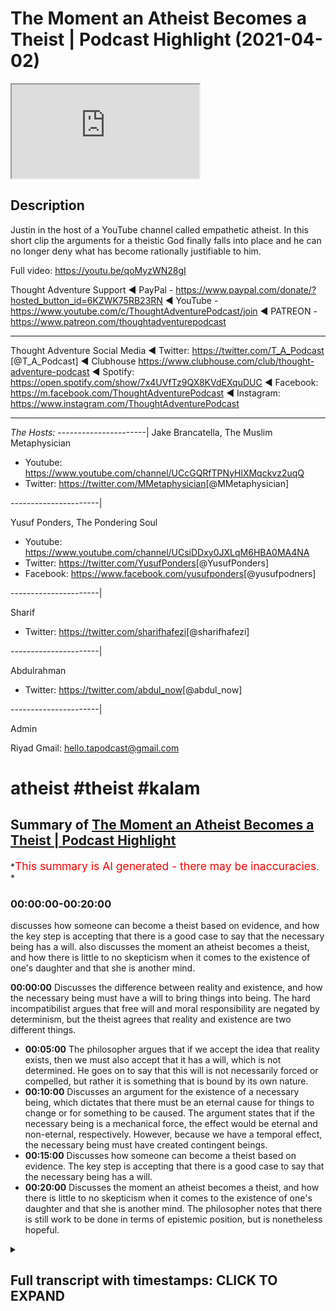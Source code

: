 # The Moment an Atheist Becomes a Theist | Podcast Highlight (2021-04-02)

<iframe loading='lazy' allow='autoplay' src='https://www.youtube.com/embed/_VjXoEPU5z0'></iframe>

## Description

Justin in the host of a YouTube channel called empathetic atheist. In this short clip the arguments for a theistic God finally falls into place and he can no longer deny what has become rationally justifiable to him.

Full video: <https://youtu.be/qoMyzWN28gI>

Thought Adventure Support
◄ PayPal - <https://www.paypal.com/donate/?hosted_button_id=6KZWK75RB23RN>
◄ YouTube - <https://www.youtube.com/c/ThoughtAdventurePodcast/join>
◄ PATREON - <https://www.patreon.com/thoughtadventurepodcast>
____________________________________________________________________

Thought Adventure Social Media
◄ Twitter: <https://twitter.com/T_A_Podcast​​> [@T_A_Podcast]
◄ Clubhouse <https://www.clubhouse.com/club/thought-adventure-podcast>
◄ Spotify: <https://open.spotify.com/show/7x4UVfTz9QX8KVdEXquDUC>
◄ Facebook: <https://m.facebook.com/ThoughtAdventurePodcast>
◄ Instagram: <https://www.instagram.com/ThoughtAdventurePodcast​>

----------------------------------------------------------------

*The Hosts:*
----------------------|
Jake Brancatella, The Muslim Metaphysician

- Youtube: <https://www.youtube.com/channel/UCcGQRfTPNyHlXMqckvz2uqQ>
- Twitter:  <https://twitter.com/MMetaphysician​​> [@MMetaphysician]

----------------------|

Yusuf Ponders, The Pondering Soul

- Youtube: <https://www.youtube.com/channel/UCsiDDxy0JXLqM6HBA0MA4NA>
- Twitter: <https://twitter.com/YusufPonders​​> [@YusufPonders]
- Facebook: <https://www.facebook.com/yusufponders​> [@yusufpodners]

----------------------|

Sharif

- Twitter: <https://twitter.com/sharifhafezi​​> [@sharifhafezi]

----------------------|

Abdulrahman

- Twitter: <https://twitter.com/abdul_now​> [@abdul_now]

----------------------|

Admin

Riyad
Gmail: hello.tapodcast@gmail.com

# atheist #theist #kalam

## Summary of [The Moment an Atheist Becomes a Theist | Podcast Highlight](https://www.youtube.com/watch?v=_VjXoEPU5z0)

*<span style="color:red; font-size:125%">This summary is AI generated - there may be inaccuracies</span>. *

### <a onclick="modifyYTiframeseektime('0')">00:00:00-00:20:00</a>

 discusses how someone can become a theist based on evidence, and how the key step is accepting that there is a good case to say that the necessary being has a will.  also discusses the moment an atheist becomes a theist, and how there is little to no skepticism when it comes to the existence of one's daughter and that she is another mind.

**<a onclick="modifyYTiframeseektime('0')">00:00:00</a>** Discusses the difference between reality and existence, and how the necessary being must have a will to bring things into being. The hard incompatibilist argues that free will and moral responsibility are negated by determinism, but the theist agrees that reality and existence are two different things.

- **<a onclick="modifyYTiframeseektime('300')">00:05:00</a>** The philosopher argues that if we accept the idea that reality exists, then we must also accept that it has a will, which is not determined. He goes on to say that this will is not necessarily forced or compelled, but rather it is something that is bound by its own nature.
- **<a onclick="modifyYTiframeseektime('600')">00:10:00</a>** Discusses an argument for the existence of a necessary being, which dictates that there must be an eternal cause for things to change or for something to be caused. The argument states that if the necessary being is a mechanical force, the effect would be eternal and non-eternal, respectively. However, because we have a temporal effect, the necessary being must have created contingent beings.
- **<a onclick="modifyYTiframeseektime('900')">00:15:00</a>** Discusses how someone can become a theist based on evidence. The key step is accepting that there is a good case to say that the necessary being has a will.
- **<a onclick="modifyYTiframeseektime('1200')">00:20:00</a>** Discusses the moment an atheist becomes a theist, and how there is little to no skepticism when it comes to the existence of one's daughter and that she is another mind. The philosopher notes that there is still work to be done in terms of epistemic position, but is nonetheless hopeful.

<details><summary><h2>Full transcript with timestamps: CLICK TO EXPAND</h2></summary>

<a onclick="modifyYTiframeseektime('14')">0:00:14</a> yeah good man i was just  
<a onclick="modifyYTiframeseektime('15')">0:00:15</a> obviously i had to go and pray so i  
<a onclick="modifyYTiframeseektime('17')">0:00:17</a> couldn't hear the discussion so  
<a onclick="modifyYTiframeseektime('19')">0:00:19</a> have you convinced him yet about belief  
<a onclick="modifyYTiframeseektime('21')">0:00:21</a> in a god yet  
<a onclick="modifyYTiframeseektime('24')">0:00:24</a> oh i'm there i'm there with a with a  
<a onclick="modifyYTiframeseektime('25')">0:00:25</a> necessary being  
<a onclick="modifyYTiframeseektime('28')">0:00:28</a> is this a necessary being do you believe  
<a onclick="modifyYTiframeseektime('29')">0:00:29</a> in necessary stage two brother  
<a onclick="modifyYTiframeseektime('32')">0:00:32</a> do you believe that a necessary being  
<a onclick="modifyYTiframeseektime('33')">0:00:33</a> needs to have a will no  
<a onclick="modifyYTiframeseektime('37')">0:00:37</a> yeah explain why not  
<a onclick="modifyYTiframeseektime('40')">0:00:40</a> i don't think reality has a will reality  
<a onclick="modifyYTiframeseektime('44')">0:00:44</a> to me is the causal necessary principle  
<a onclick="modifyYTiframeseektime('46')">0:00:46</a> for the  
<a onclick="modifyYTiframeseektime('46')">0:00:46</a> for the existence of the universe so  
<a onclick="modifyYTiframeseektime('49')">0:00:49</a> with reality reality is the equivalent  
<a onclick="modifyYTiframeseektime('51')">0:00:51</a> to god  
<a onclick="modifyYTiframeseektime('51')">0:00:51</a> uh reality causes i wouldn't use the  
<a onclick="modifyYTiframeseektime('54')">0:00:54</a> word created but i  
<a onclick="modifyYTiframeseektime('55')">0:00:55</a> would use the word causes uh matter  
<a onclick="modifyYTiframeseektime('58')">0:00:58</a> space time consciousness all those  
<a onclick="modifyYTiframeseektime('61')">0:01:01</a> things i've  
<a onclick="modifyYTiframeseektime('62')">0:01:02</a> been looking into something called  
<a onclick="modifyYTiframeseektime('63')">0:01:03</a> neutral monism are you guys familiar  
<a onclick="modifyYTiframeseektime('65')">0:01:05</a> with that  
<a onclick="modifyYTiframeseektime('67')">0:01:07</a> yes but what do you mean by reality  
<a onclick="modifyYTiframeseektime('69')">0:01:09</a> causes  
<a onclick="modifyYTiframeseektime('71')">0:01:11</a> reality what is reality in that is it  
<a onclick="modifyYTiframeseektime('74')">0:01:14</a> just  
<a onclick="modifyYTiframeseektime('75')">0:01:15</a> like a um i mean what is reality in that  
<a onclick="modifyYTiframeseektime('79')">0:01:19</a> equation a plane of existence where  
<a onclick="modifyYTiframeseektime('82')">0:01:22</a> every contingent  
<a onclick="modifyYTiframeseektime('83')">0:01:23</a> thing is derived from  
<a onclick="modifyYTiframeseektime('86')">0:01:26</a> but you understand that the term con  
<a onclick="modifyYTiframeseektime('88')">0:01:28</a> existence is a predicate  
<a onclick="modifyYTiframeseektime('90')">0:01:30</a> it's something that you give uh as a  
<a onclick="modifyYTiframeseektime('94')">0:01:34</a> property of a being  
<a onclick="modifyYTiframeseektime('95')">0:01:35</a> it's not something that exists so i  
<a onclick="modifyYTiframeseektime('97')">0:01:37</a> can't use existence as a noun  
<a onclick="modifyYTiframeseektime('99')">0:01:39</a> well and the way you're using it as well  
<a onclick="modifyYTiframeseektime('101')">0:01:41</a> as you will use it as an adjective isn't  
<a onclick="modifyYTiframeseektime('104')">0:01:44</a> it  
<a onclick="modifyYTiframeseektime('106')">0:01:46</a> well yeah yeah okay and i guess you  
<a onclick="modifyYTiframeseektime('108')">0:01:48</a> could also this is still  
<a onclick="modifyYTiframeseektime('110')">0:01:50</a> just referring to the fact that anything  
<a onclick="modifyYTiframeseektime('112')">0:01:52</a> that has existence you're sort of  
<a onclick="modifyYTiframeseektime('114')">0:01:54</a> putting it into that  
<a onclick="modifyYTiframeseektime('115')">0:01:55</a> but we've already spent a bit of time  
<a onclick="modifyYTiframeseektime('117')">0:01:57</a> discussing why there's a distinction and  
<a onclick="modifyYTiframeseektime('118')">0:01:58</a> you've already  
<a onclick="modifyYTiframeseektime('119')">0:01:59</a> um conceded to this there's a  
<a onclick="modifyYTiframeseektime('121')">0:02:01</a> distinction between two different kinds  
<a onclick="modifyYTiframeseektime('123')">0:02:03</a> of existence  
<a onclick="modifyYTiframeseektime('124')">0:02:04</a> that being possible existence or  
<a onclick="modifyYTiframeseektime('125')">0:02:05</a> contingent beings and the necessary  
<a onclick="modifyYTiframeseektime('127')">0:02:07</a> being  
<a onclick="modifyYTiframeseektime('128')">0:02:08</a> so when you're describing existence in  
<a onclick="modifyYTiframeseektime('130')">0:02:10</a> the way you are  
<a onclick="modifyYTiframeseektime('131')">0:02:11</a> you're just putting these all of these  
<a onclick="modifyYTiframeseektime('133')">0:02:13</a> things into one category despite there  
<a onclick="modifyYTiframeseektime('135')">0:02:15</a> being a huge distinction between  
<a onclick="modifyYTiframeseektime('137')">0:02:17</a> that which gives rise to possible  
<a onclick="modifyYTiframeseektime('139')">0:02:19</a> existence  
<a onclick="modifyYTiframeseektime('140')">0:02:20</a> and the thing that's making them come  
<a onclick="modifyYTiframeseektime('143')">0:02:23</a> into being itself  
<a onclick="modifyYTiframeseektime('145')">0:02:25</a> so you've already said that there is a  
<a onclick="modifyYTiframeseektime('147')">0:02:27</a> necessary being  
<a onclick="modifyYTiframeseektime('150')">0:02:30</a> and to say well existence doesn't have a  
<a onclick="modifyYTiframeseektime('153')">0:02:33</a> will  
<a onclick="modifyYTiframeseektime('154')">0:02:34</a> that's to completely forget all the  
<a onclick="modifyYTiframeseektime('156')">0:02:36</a> argumentation that's been leading up to  
<a onclick="modifyYTiframeseektime('158')">0:02:38</a> this distinction between different kinds  
<a onclick="modifyYTiframeseektime('159')">0:02:39</a> of  
<a onclick="modifyYTiframeseektime('160')">0:02:40</a> existent beings that is necessary and  
<a onclick="modifyYTiframeseektime('163')">0:02:43</a> possible and to say well this as a whole  
<a onclick="modifyYTiframeseektime('167')">0:02:47</a> can't have a will we've not been arguing  
<a onclick="modifyYTiframeseektime('169')">0:02:49</a> for that we've said we've admitted yes  
<a onclick="modifyYTiframeseektime('171')">0:02:51</a> there are  
<a onclick="modifyYTiframeseektime('172')">0:02:52</a> there is this thing called existent  
<a onclick="modifyYTiframeseektime('174')">0:02:54</a> beings  
<a onclick="modifyYTiframeseektime('176')">0:02:56</a> now if you go into that bubble of things  
<a onclick="modifyYTiframeseektime('179')">0:02:59</a> are there different kinds of existent  
<a onclick="modifyYTiframeseektime('180')">0:03:00</a> beings yes there's a necessary being  
<a onclick="modifyYTiframeseektime('182')">0:03:02</a> and there's a possible being or possible  
<a onclick="modifyYTiframeseektime('184')">0:03:04</a> beings plural  
<a onclick="modifyYTiframeseektime('186')">0:03:06</a> and we're saying that the uh the  
<a onclick="modifyYTiframeseektime('190')">0:03:10</a> necessary  
<a onclick="modifyYTiframeseektime('191')">0:03:11</a> has to have a will and we we gave the  
<a onclick="modifyYTiframeseektime('193')">0:03:13</a> reasoning there so if this necessary  
<a onclick="modifyYTiframeseektime('195')">0:03:15</a> being is  
<a onclick="modifyYTiframeseektime('195')">0:03:15</a> independent yeah it is bringing things  
<a onclick="modifyYTiframeseektime('198')">0:03:18</a> into being  
<a onclick="modifyYTiframeseektime('200')">0:03:20</a> there is this strange occurrence here of  
<a onclick="modifyYTiframeseektime('202')">0:03:22</a> the the lack of  
<a onclick="modifyYTiframeseektime('203')">0:03:23</a> causality in the sense that this being  
<a onclick="modifyYTiframeseektime('205')">0:03:25</a> isn't being acted  
<a onclick="modifyYTiframeseektime('206')">0:03:26</a> upon in the same way so i know you're a  
<a onclick="modifyYTiframeseektime('209')">0:03:29</a> determinist yeah  
<a onclick="modifyYTiframeseektime('210')">0:03:30</a> are you still there i mean i've i've  
<a onclick="modifyYTiframeseektime('212')">0:03:32</a> moved on that too  
<a onclick="modifyYTiframeseektime('214')">0:03:34</a> but so but even if you would want to let  
<a onclick="modifyYTiframeseektime('216')">0:03:36</a> me just clarify real quick i  
<a onclick="modifyYTiframeseektime('218')">0:03:38</a> i am a hard incompatibilist uh in the  
<a onclick="modifyYTiframeseektime('220')">0:03:40</a> same sense as jake  
<a onclick="modifyYTiframeseektime('223')">0:03:43</a> we just sit on different ends of the  
<a onclick="modifyYTiframeseektime('225')">0:03:45</a> spectrum i am a hard incompatibilist  
<a onclick="modifyYTiframeseektime('227')">0:03:47</a> that uh negates free will that leans  
<a onclick="modifyYTiframeseektime('230')">0:03:50</a> towards determinism negates free will  
<a onclick="modifyYTiframeseektime('232')">0:03:52</a> and or moral responsibility okay right  
<a onclick="modifyYTiframeseektime('235')">0:03:55</a> but you understand just in that when you  
<a onclick="modifyYTiframeseektime('237')">0:03:57</a> say existence  
<a onclick="modifyYTiframeseektime('238')">0:03:58</a> is the necessary existence you're using  
<a onclick="modifyYTiframeseektime('242')">0:04:02</a> existence that  
<a onclick="modifyYTiframeseektime('243')">0:04:03</a> has an adjective exactly it doesn't make  
<a onclick="modifyYTiframeseektime('246')">0:04:06</a> sense when you say existing no no no  
<a onclick="modifyYTiframeseektime('249')">0:04:09</a> reality is  
<a onclick="modifyYTiframeseektime('252')">0:04:12</a> so what i would need to do is is find a  
<a onclick="modifyYTiframeseektime('254')">0:04:14</a> way to separate  
<a onclick="modifyYTiframeseektime('255')">0:04:15</a> reality from existence find a  
<a onclick="modifyYTiframeseektime('258')">0:04:18</a> distinction between those two things  
<a onclick="modifyYTiframeseektime('259')">0:04:19</a> because i'm not necessarily trying to  
<a onclick="modifyYTiframeseektime('261')">0:04:21</a> say  
<a onclick="modifyYTiframeseektime('262')">0:04:22</a> that existence is existence or reality  
<a onclick="modifyYTiframeseektime('265')">0:04:25</a> is reality  
<a onclick="modifyYTiframeseektime('270')">0:04:30</a> is that which exists as either a  
<a onclick="modifyYTiframeseektime('273')">0:04:33</a> possible existence or a necessary  
<a onclick="modifyYTiframeseektime('275')">0:04:35</a> existence which i think what joseph was  
<a onclick="modifyYTiframeseektime('276')">0:04:36</a> saying before  
<a onclick="modifyYTiframeseektime('278')">0:04:38</a> then yes but that's what we agree that  
<a onclick="modifyYTiframeseektime('280')">0:04:40</a> reality  
<a onclick="modifyYTiframeseektime('282')">0:04:42</a> is that which exists as a possible  
<a onclick="modifyYTiframeseektime('283')">0:04:43</a> existence and or it's a necessary  
<a onclick="modifyYTiframeseektime('285')">0:04:45</a> existence  
<a onclick="modifyYTiframeseektime('286')">0:04:46</a> now all we're saying is okay you've got  
<a onclick="modifyYTiframeseektime('288')">0:04:48</a> possible existence  
<a onclick="modifyYTiframeseektime('289')">0:04:49</a> which are possible and need to be  
<a onclick="modifyYTiframeseektime('291')">0:04:51</a> actualized to have a particular  
<a onclick="modifyYTiframeseektime('293')">0:04:53</a> attribute  
<a onclick="modifyYTiframeseektime('294')">0:04:54</a> or that they began to exist and a  
<a onclick="modifyYTiframeseektime('297')">0:04:57</a> necessary existence which is eternal  
<a onclick="modifyYTiframeseektime('300')">0:05:00</a> uh which had to do the actualizing now  
<a onclick="modifyYTiframeseektime('302')">0:05:02</a> the actualizing or the causing  
<a onclick="modifyYTiframeseektime('305')">0:05:05</a> of these possible things it required a  
<a onclick="modifyYTiframeseektime('308')">0:05:08</a> choice  
<a onclick="modifyYTiframeseektime('309')">0:05:09</a> otherwise these possible things are no  
<a onclick="modifyYTiframeseektime('310')">0:05:10</a> longer possible they're necessary as  
<a onclick="modifyYTiframeseektime('312')">0:05:12</a> well  
<a onclick="modifyYTiframeseektime('313')">0:05:13</a> and no not only that yeah go sorry and  
<a onclick="modifyYTiframeseektime('316')">0:05:16</a> also so  
<a onclick="modifyYTiframeseektime('318')">0:05:18</a> the idea that existence doesn't  
<a onclick="modifyYTiframeseektime('321')">0:05:21</a> necessarily have to have a will  
<a onclick="modifyYTiframeseektime('323')">0:05:23</a> we're conceding that with the idea that  
<a onclick="modifyYTiframeseektime('325')">0:05:25</a> possible existence  
<a onclick="modifyYTiframeseektime('327')">0:05:27</a> can have a will and cannot have a will  
<a onclick="modifyYTiframeseektime('329')">0:05:29</a> that is some  
<a onclick="modifyYTiframeseektime('330')">0:05:30</a> of possible existent beings by possible  
<a onclick="modifyYTiframeseektime('334')">0:05:34</a> existence you mean contingent beings  
<a onclick="modifyYTiframeseektime('336')">0:05:36</a> yeah yeah so they can be their their  
<a onclick="modifyYTiframeseektime('338')">0:05:38</a> non-existence is not inconceivable  
<a onclick="modifyYTiframeseektime('340')">0:05:40</a> so that you know these things can come  
<a onclick="modifyYTiframeseektime('342')">0:05:42</a> into being and they can cease to be  
<a onclick="modifyYTiframeseektime('344')">0:05:44</a> you know they can originate that they  
<a onclick="modifyYTiframeseektime('346')">0:05:46</a> have a will i would just say that their  
<a onclick="modifyYTiframeseektime('347')">0:05:47</a> will  
<a onclick="modifyYTiframeseektime('347')">0:05:47</a> isn't uh isn't derived from free choice  
<a onclick="modifyYTiframeseektime('351')">0:05:51</a> like that their their will right but  
<a onclick="modifyYTiframeseektime('353')">0:05:53</a> then that complicates it even further  
<a onclick="modifyYTiframeseektime('355')">0:05:55</a> because  
<a onclick="modifyYTiframeseektime('355')">0:05:55</a> if you want to say because we're saying  
<a onclick="modifyYTiframeseektime('357')">0:05:57</a> i'm saying that there are i think like a  
<a onclick="modifyYTiframeseektime('358')">0:05:58</a> stone  
<a onclick="modifyYTiframeseektime('359')">0:05:59</a> doesn't necessarily have a will i'm  
<a onclick="modifyYTiframeseektime('361')">0:06:01</a> happy to concede that  
<a onclick="modifyYTiframeseektime('363')">0:06:03</a> you know we can go down this route of  
<a onclick="modifyYTiframeseektime('365')">0:06:05</a> psychism and things like that but  
<a onclick="modifyYTiframeseektime('367')">0:06:07</a> i'm happy to say that there are things  
<a onclick="modifyYTiframeseektime('369')">0:06:09</a> in existence that don't have a will  
<a onclick="modifyYTiframeseektime('372')">0:06:12</a> and you know if you're saying that then  
<a onclick="modifyYTiframeseektime('375')">0:06:15</a> we can say  
<a onclick="modifyYTiframeseektime('376')">0:06:16</a> yeah it's not necessarily the case that  
<a onclick="modifyYTiframeseektime('378')">0:06:18</a> existence  
<a onclick="modifyYTiframeseektime('379')">0:06:19</a> has to have a will well because we can  
<a onclick="modifyYTiframeseektime('381')">0:06:21</a> point at things in reality that don't  
<a onclick="modifyYTiframeseektime('383')">0:06:23</a> have a will so we yeah that's fine  
<a onclick="modifyYTiframeseektime('385')">0:06:25</a> but then again we've already made a  
<a onclick="modifyYTiframeseektime('386')">0:06:26</a> distinction between the possible and the  
<a onclick="modifyYTiframeseektime('387')">0:06:27</a> necessary  
<a onclick="modifyYTiframeseektime('388')">0:06:28</a> and the only reason you can say well  
<a onclick="modifyYTiframeseektime('390')">0:06:30</a> reality doesn't necessarily have to have  
<a onclick="modifyYTiframeseektime('392')">0:06:32</a> a will  
<a onclick="modifyYTiframeseektime('394')">0:06:34</a> that's a consequence of this  
<a onclick="modifyYTiframeseektime('395')">0:06:35</a> understanding that well possible  
<a onclick="modifyYTiframeseektime('397')">0:06:37</a> existence  
<a onclick="modifyYTiframeseektime('398')">0:06:38</a> and may not have a will and so therefore  
<a onclick="modifyYTiframeseektime('400')">0:06:40</a> you can infer from that  
<a onclick="modifyYTiframeseektime('402')">0:06:42</a> to the idea that quote reality doesn't  
<a onclick="modifyYTiframeseektime('405')">0:06:45</a> have a will  
<a onclick="modifyYTiframeseektime('406')">0:06:46</a> but then all you're talking about here  
<a onclick="modifyYTiframeseektime('408')">0:06:48</a> is the set of contingent things  
<a onclick="modifyYTiframeseektime('411')">0:06:51</a> and you're not seeing that we've already  
<a onclick="modifyYTiframeseektime('413')">0:06:53</a> made a distinction between that set  
<a onclick="modifyYTiframeseektime('415')">0:06:55</a> and the necessary existence and so then  
<a onclick="modifyYTiframeseektime('417')">0:06:57</a> when we're talking about the necessary  
<a onclick="modifyYTiframeseektime('419')">0:06:59</a> existence  
<a onclick="modifyYTiframeseektime('419')">0:06:59</a> there is no other way of explaining this  
<a onclick="modifyYTiframeseektime('421')">0:07:01</a> is other than having  
<a onclick="modifyYTiframeseektime('423')">0:07:03</a> the ability to choose there's nothing  
<a onclick="modifyYTiframeseektime('425')">0:07:05</a> acting upon it  
<a onclick="modifyYTiframeseektime('426')">0:07:06</a> making it do anything whatever  
<a onclick="modifyYTiframeseektime('429')">0:07:09</a> actions are coming from it whatever um  
<a onclick="modifyYTiframeseektime('432')">0:07:12</a> effects come from it  
<a onclick="modifyYTiframeseektime('434')">0:07:14</a> are self-determined and this is about as  
<a onclick="modifyYTiframeseektime('437')">0:07:17</a> free as a will as you're gonna get and  
<a onclick="modifyYTiframeseektime('438')">0:07:18</a> then  
<a onclick="modifyYTiframeseektime('438')">0:07:18</a> on top of that with what you've just  
<a onclick="modifyYTiframeseektime('440')">0:07:20</a> said um the this can you repeat what you  
<a onclick="modifyYTiframeseektime('442')">0:07:22</a> just mentioned there about you can  
<a onclick="modifyYTiframeseektime('444')">0:07:24</a> imagine  
<a onclick="modifyYTiframeseektime('445')">0:07:25</a> um you know these things as having a  
<a onclick="modifyYTiframeseektime('446')">0:07:26</a> will but a deterministic will  
<a onclick="modifyYTiframeseektime('449')">0:07:29</a> basic basically i have a will that's  
<a onclick="modifyYTiframeseektime('452')">0:07:32</a> that's derived from a arena of faculties  
<a onclick="modifyYTiframeseektime('455')">0:07:35</a> of  
<a onclick="modifyYTiframeseektime('456')">0:07:36</a> external factors like my existence my  
<a onclick="modifyYTiframeseektime('458')">0:07:38</a> brain my parents my society  
<a onclick="modifyYTiframeseektime('459')">0:07:39</a> everything like that brings me to figure  
<a onclick="modifyYTiframeseektime('462')">0:07:42</a> out what i like what i don't like what i  
<a onclick="modifyYTiframeseektime('464')">0:07:44</a> think is  
<a onclick="modifyYTiframeseektime('464')">0:07:44</a> right and wrong true and false all of  
<a onclick="modifyYTiframeseektime('467')">0:07:47</a> the things are from  
<a onclick="modifyYTiframeseektime('468')">0:07:48</a> external factors which are influences  
<a onclick="modifyYTiframeseektime('470')">0:07:50</a> that  
<a onclick="modifyYTiframeseektime('471')">0:07:51</a> could have could have caused me to  
<a onclick="modifyYTiframeseektime('474')">0:07:54</a> believe that something is right or wrong  
<a onclick="modifyYTiframeseektime('477')">0:07:57</a> but this is great though bro because  
<a onclick="modifyYTiframeseektime('478')">0:07:58</a> well for us not for you  
<a onclick="modifyYTiframeseektime('480')">0:08:00</a> because if you're willing to concede  
<a onclick="modifyYTiframeseektime('482')">0:08:02</a> here  
<a onclick="modifyYTiframeseektime('483')">0:08:03</a> that you know all of these things  
<a onclick="modifyYTiframeseektime('485')">0:08:05</a> despite being determined have  
<a onclick="modifyYTiframeseektime('487')">0:08:07</a> will then you have to admit that  
<a onclick="modifyYTiframeseektime('490')">0:08:10</a> whatever this necessary being is has a  
<a onclick="modifyYTiframeseektime('493')">0:08:13</a> will that is not determined  
<a onclick="modifyYTiframeseektime('494')">0:08:14</a> therefore has a free will  
<a onclick="modifyYTiframeseektime('498')">0:08:18</a> because if you're willing to acknowledge  
<a onclick="modifyYTiframeseektime('500')">0:08:20</a> if it's determined by other causes  
<a onclick="modifyYTiframeseektime('502')">0:08:22</a> and this necessary being is independent  
<a onclick="modifyYTiframeseektime('505')">0:08:25</a> i there's no other causes  
<a onclick="modifyYTiframeseektime('507')">0:08:27</a> determining it is this necessary being  
<a onclick="modifyYTiframeseektime('511')">0:08:31</a> bound by by his nature  
<a onclick="modifyYTiframeseektime('514')">0:08:34</a> for example can this necessary being you  
<a onclick="modifyYTiframeseektime('516')">0:08:36</a> guys are speaking about  
<a onclick="modifyYTiframeseektime('518')">0:08:38</a> can it lie can it sin  
<a onclick="modifyYTiframeseektime('521')">0:08:41</a> can it shoot well i'm not going to say  
<a onclick="modifyYTiframeseektime('523')">0:08:43</a> choose not to exist because that's kind  
<a onclick="modifyYTiframeseektime('524')">0:08:44</a> of stupid  
<a onclick="modifyYTiframeseektime('525')">0:08:45</a> but can it do those things like it's  
<a onclick="modifyYTiframeseektime('528')">0:08:48</a> it's bound  
<a onclick="modifyYTiframeseektime('529')">0:08:49</a> by its own nature which means there's  
<a onclick="modifyYTiframeseektime('531')">0:08:51</a> some deterministic  
<a onclick="modifyYTiframeseektime('533')">0:08:53</a> uh attributes there see i would say this  
<a onclick="modifyYTiframeseektime('536')">0:08:56</a> i would say the problem with those types  
<a onclick="modifyYTiframeseektime('538')">0:08:58</a> of questions is that it sort of  
<a onclick="modifyYTiframeseektime('540')">0:09:00</a> goes a bit too further to where we're at  
<a onclick="modifyYTiframeseektime('544')">0:09:04</a> so we're at being and then we're trying  
<a onclick="modifyYTiframeseektime('546')">0:09:06</a> to say okay does it necessarily be is it  
<a onclick="modifyYTiframeseektime('548')">0:09:08</a> some sort of mechanical force within the  
<a onclick="modifyYTiframeseektime('550')">0:09:10</a> universe  
<a onclick="modifyYTiframeseektime('551')">0:09:11</a> that has no consciousness no will and  
<a onclick="modifyYTiframeseektime('554')">0:09:14</a> therefore was forced to create  
<a onclick="modifyYTiframeseektime('555')">0:09:15</a> so we're trying to move the discussion  
<a onclick="modifyYTiframeseektime('557')">0:09:17</a> from there to a will and then we can  
<a onclick="modifyYTiframeseektime('559')">0:09:19</a> start talking about other properties  
<a onclick="modifyYTiframeseektime('561')">0:09:21</a> and i i i mentioned the point i said if  
<a onclick="modifyYTiframeseektime('563')">0:09:23</a> we say reality  
<a onclick="modifyYTiframeseektime('565')">0:09:25</a> exists we're saying oh reality is  
<a onclick="modifyYTiframeseektime('566')">0:09:26</a> reality we're saying reality is either a  
<a onclick="modifyYTiframeseektime('568')">0:09:28</a> contingent being  
<a onclick="modifyYTiframeseektime('570')">0:09:30</a> and a necessary being isn't it and we're  
<a onclick="modifyYTiframeseektime('572')">0:09:32</a> saying well contingent beings didn't  
<a onclick="modifyYTiframeseektime('573')">0:09:33</a> don't explain their own existence  
<a onclick="modifyYTiframeseektime('576')">0:09:36</a> and necessary being does explain its own  
<a onclick="modifyYTiframeseektime('578')">0:09:38</a> existence by necessity has to exist  
<a onclick="modifyYTiframeseektime('580')">0:09:40</a> independently  
<a onclick="modifyYTiframeseektime('581')">0:09:41</a> and that the necessity necessary being  
<a onclick="modifyYTiframeseektime('584')">0:09:44</a> causes the contingent beings  
<a onclick="modifyYTiframeseektime('586')">0:09:46</a> to exist yeah now that causal  
<a onclick="modifyYTiframeseektime('589')">0:09:49</a> relationship  
<a onclick="modifyYTiframeseektime('590')">0:09:50</a> is it something that is forced or  
<a onclick="modifyYTiframeseektime('593')">0:09:53</a> compelled  
<a onclick="modifyYTiframeseektime('594')">0:09:54</a> upon the necessary being like a  
<a onclick="modifyYTiframeseektime('597')">0:09:57</a> mechanical force  
<a onclick="modifyYTiframeseektime('598')">0:09:58</a> now if it's forced or compelled the  
<a onclick="modifyYTiframeseektime('601')">0:10:01</a> problem is  
<a onclick="modifyYTiframeseektime('602')">0:10:02</a> is that then the possible beings have to  
<a onclick="modifyYTiframeseektime('605')">0:10:05</a> have always existed  
<a onclick="modifyYTiframeseektime('607')">0:10:07</a> because everything sufficient for the  
<a onclick="modifyYTiframeseektime('610')">0:10:10</a> necessary being to bring the effect  
<a onclick="modifyYTiframeseektime('612')">0:10:12</a> into being or cause the effect always  
<a onclick="modifyYTiframeseektime('614')">0:10:14</a> exists  
<a onclick="modifyYTiframeseektime('615')">0:10:15</a> i agree yeah so therefore if the effect  
<a onclick="modifyYTiframeseektime('619')">0:10:19</a> comes in at a point in time  
<a onclick="modifyYTiframeseektime('623')">0:10:23</a> or begins then it means that the  
<a onclick="modifyYTiframeseektime('626')">0:10:26</a> necessary being having all of these  
<a onclick="modifyYTiframeseektime('627')">0:10:27</a> necessities  
<a onclick="modifyYTiframeseektime('629')">0:10:29</a> you know not having anything external to  
<a onclick="modifyYTiframeseektime('631')">0:10:31</a> itself the only explanation we have  
<a onclick="modifyYTiframeseektime('633')">0:10:33</a> open to us is that it chose and this  
<a onclick="modifyYTiframeseektime('636')">0:10:36</a> like goes back to that  
<a onclick="modifyYTiframeseektime('637')">0:10:37</a> example i gave earlier i don't know if  
<a onclick="modifyYTiframeseektime('638')">0:10:38</a> you heard the example of seti you know  
<a onclick="modifyYTiframeseektime('640')">0:10:40</a> search for extraterrestrial intelligence  
<a onclick="modifyYTiframeseektime('643')">0:10:43</a> the reason why they look for it how they  
<a onclick="modifyYTiframeseektime('645')">0:10:45</a> look for intelligence  
<a onclick="modifyYTiframeseektime('646')">0:10:46</a> is they say is there a signal in the  
<a onclick="modifyYTiframeseektime('648')">0:10:48</a> universe  
<a onclick="modifyYTiframeseektime('649')">0:10:49</a> that doesn't have a naturalistic origin  
<a onclick="modifyYTiframeseektime('652')">0:10:52</a> that cannot be explained by some  
<a onclick="modifyYTiframeseektime('654')">0:10:54</a> physical law  
<a onclick="modifyYTiframeseektime('655')">0:10:55</a> if there's something that cannot be  
<a onclick="modifyYTiframeseektime('656')">0:10:56</a> explained by physical law  
<a onclick="modifyYTiframeseektime('658')">0:10:58</a> then it's an indication of intelligence  
<a onclick="modifyYTiframeseektime('661')">0:11:01</a> yeah and we're saying that this  
<a onclick="modifyYTiframeseektime('664')">0:11:04</a> necessary being  
<a onclick="modifyYTiframeseektime('665')">0:11:05</a> doesn't depend upon any physical laws  
<a onclick="modifyYTiframeseektime('668')">0:11:08</a> outside of itself  
<a onclick="modifyYTiframeseektime('669')">0:11:09</a> it therefore chooses to create  
<a onclick="modifyYTiframeseektime('672')">0:11:12</a> possible beings so basically what you're  
<a onclick="modifyYTiframeseektime('675')">0:11:15</a> saying is that  
<a onclick="modifyYTiframeseektime('676')">0:11:16</a> we're on the same page with the  
<a onclick="modifyYTiframeseektime('678')">0:11:18</a> necessary being we're on on the same  
<a onclick="modifyYTiframeseektime('680')">0:11:20</a> page with an eternal  
<a onclick="modifyYTiframeseektime('681')">0:11:21</a> causal principle for the universe itself  
<a onclick="modifyYTiframeseektime('683')">0:11:23</a> for exist  
<a onclick="modifyYTiframeseektime('684')">0:11:24</a> existence itself you're saying that for  
<a onclick="modifyYTiframeseektime('687')">0:11:27</a> things to change or for something to be  
<a onclick="modifyYTiframeseektime('690')">0:11:30</a> caused  
<a onclick="modifyYTiframeseektime('691')">0:11:31</a> there needs to be a will implemented  
<a onclick="modifyYTiframeseektime('693')">0:11:33</a> with this necessary being  
<a onclick="modifyYTiframeseektime('695')">0:11:35</a> to be able to change the state of  
<a onclick="modifyYTiframeseektime('697')">0:11:37</a> something uh  
<a onclick="modifyYTiframeseektime('698')">0:11:38</a> because i was gonna say we also agree  
<a onclick="modifyYTiframeseektime('702')">0:11:42</a> that contingent things began to exist  
<a onclick="modifyYTiframeseektime('704')">0:11:44</a> don't we  
<a onclick="modifyYTiframeseektime('705')">0:11:45</a> yes okay so we agree there's a necessary  
<a onclick="modifyYTiframeseektime('708')">0:11:48</a> eternal cause  
<a onclick="modifyYTiframeseektime('709')">0:11:49</a> and there's an effect of contingent  
<a onclick="modifyYTiframeseektime('711')">0:11:51</a> beings which began to exist  
<a onclick="modifyYTiframeseektime('714')">0:11:54</a> now if we explain the necessary being  
<a onclick="modifyYTiframeseektime('718')">0:11:58</a> as a mechanical force then if the cause  
<a onclick="modifyYTiframeseektime('722')">0:12:02</a> is eternal  
<a onclick="modifyYTiframeseektime('722')">0:12:02</a> the effect would be what if the cause is  
<a onclick="modifyYTiframeseektime('726')">0:12:06</a> eternal  
<a onclick="modifyYTiframeseektime('728')">0:12:08</a> the effect would be non-eternal no it  
<a onclick="modifyYTiframeseektime('731')">0:12:11</a> would be  
<a onclick="modifyYTiframeseektime('731')">0:12:11</a> terrible if the cause if everything  
<a onclick="modifyYTiframeseektime('734')">0:12:14</a> sufficient to cause an  
<a onclick="modifyYTiframeseektime('736')">0:12:16</a> effect exists then you're going to have  
<a onclick="modifyYTiframeseektime('739')">0:12:19</a> an effect isn't it  
<a onclick="modifyYTiframeseektime('744')">0:12:24</a> the creation itself would be eternal i'm  
<a onclick="modifyYTiframeseektime('746')">0:12:26</a> like no  
<a onclick="modifyYTiframeseektime('747')">0:12:27</a> no the the the creation like we are the  
<a onclick="modifyYTiframeseektime('750')">0:12:30</a> effect  
<a onclick="modifyYTiframeseektime('751')">0:12:31</a> of yeah what's your military being  
<a onclick="modifyYTiframeseektime('753')">0:12:33</a> caused so we would be contingent at that  
<a onclick="modifyYTiframeseektime('755')">0:12:35</a> point right  
<a onclick="modifyYTiframeseektime('756')">0:12:36</a> so the point here is this is uh this is  
<a onclick="modifyYTiframeseektime('759')">0:12:39</a> one of  
<a onclick="modifyYTiframeseektime('759')">0:12:39</a> three uh four arguments we mentioned  
<a onclick="modifyYTiframeseektime('761')">0:12:41</a> here but this one argument is saying  
<a onclick="modifyYTiframeseektime('763')">0:12:43</a> okay  
<a onclick="modifyYTiframeseektime('764')">0:12:44</a> if you've got an eternal cause that has  
<a onclick="modifyYTiframeseektime('766')">0:12:46</a> no choice to create  
<a onclick="modifyYTiframeseektime('769')">0:12:49</a> then the effect would have to be  
<a onclick="modifyYTiframeseektime('773')">0:12:53</a> eternal exactly but because we have  
<a onclick="modifyYTiframeseektime('776')">0:12:56</a> not an eternal effect we have a temporal  
<a onclick="modifyYTiframeseektime('779')">0:12:59</a> effect  
<a onclick="modifyYTiframeseektime('780')">0:13:00</a> then what can we say about the eternal  
<a onclick="modifyYTiframeseektime('782')">0:13:02</a> cause then didn't have to create did it  
<a onclick="modifyYTiframeseektime('788')">0:13:08</a> it did not have to cause the effect  
<a onclick="modifyYTiframeseektime('794')">0:13:14</a> just just  
<a onclick="modifyYTiframeseektime('797')">0:13:17</a> just repeat after me no joking yeah  
<a onclick="modifyYTiframeseektime('799')">0:13:19</a> right  
<a onclick="modifyYTiframeseektime('800')">0:13:20</a> i already gotta put it up right here on  
<a onclick="modifyYTiframeseektime('802')">0:13:22</a> my other monitor  
<a onclick="modifyYTiframeseektime('804')">0:13:24</a> um does that make sense yeah that  
<a onclick="modifyYTiframeseektime('807')">0:13:27</a> that makes sense that makes sense and  
<a onclick="modifyYTiframeseektime('810')">0:13:30</a> you guys have been talking to me about  
<a onclick="modifyYTiframeseektime('812')">0:13:32</a> this for months and i'm just trying to  
<a onclick="modifyYTiframeseektime('813')">0:13:33</a> been rap  
<a onclick="modifyYTiframeseektime('813')">0:13:33</a> trying to been able to wrap my head  
<a onclick="modifyYTiframeseektime('814')">0:13:34</a> around it and to be completely honest  
<a onclick="modifyYTiframeseektime('816')">0:13:36</a> look up arguments to completely tear  
<a onclick="modifyYTiframeseektime('818')">0:13:38</a> this down  
<a onclick="modifyYTiframeseektime('819')">0:13:39</a> yeah i've yet to get to find any  
<a onclick="modifyYTiframeseektime('822')">0:13:42</a> but you know that's just one argument  
<a onclick="modifyYTiframeseektime('824')">0:13:44</a> remember  
<a onclick="modifyYTiframeseektime('825')">0:13:45</a> the other arguments as well justin are  
<a onclick="modifyYTiframeseektime('827')">0:13:47</a> like for example  
<a onclick="modifyYTiframeseektime('828')">0:13:48</a> you know last after last time show we  
<a onclick="modifyYTiframeseektime('831')">0:13:51</a> had discussions you had discussion with  
<a onclick="modifyYTiframeseektime('832')">0:13:52</a> hartman the other brothers here as well  
<a onclick="modifyYTiframeseektime('834')">0:13:54</a> about consciousness and we agree and  
<a onclick="modifyYTiframeseektime('836')">0:13:56</a> you've now become  
<a onclick="modifyYTiframeseektime('838')">0:13:58</a> you've rejected materialism i think  
<a onclick="modifyYTiframeseektime('839')">0:13:59</a> you're still on that aren't you  
<a onclick="modifyYTiframeseektime('841')">0:14:01</a> so you rejected materialism you believe  
<a onclick="modifyYTiframeseektime('843')">0:14:03</a> consciousness cannot be explained by  
<a onclick="modifyYTiframeseektime('845')">0:14:05</a> physical physicality or physicalism  
<a onclick="modifyYTiframeseektime('849')">0:14:09</a> there must be something that is external  
<a onclick="modifyYTiframeseektime('852')">0:14:12</a> to the material realm  
<a onclick="modifyYTiframeseektime('853')">0:14:13</a> that cause consciousness you take your  
<a onclick="modifyYTiframeseektime('856')">0:14:16</a> baby steps towards a shahada here justin  
<a onclick="modifyYTiframeseektime('859')">0:14:19</a> yeah so i'm just saying  
<a onclick="modifyYTiframeseektime('862')">0:14:22</a> there's so many different ways of  
<a onclick="modifyYTiframeseektime('864')">0:14:24</a> looking at this question  
<a onclick="modifyYTiframeseektime('866')">0:14:26</a> all of them seem to always point to a  
<a onclick="modifyYTiframeseektime('868')">0:14:28</a> necessary being  
<a onclick="modifyYTiframeseektime('870')">0:14:30</a> that has conscious awareness of what it  
<a onclick="modifyYTiframeseektime('872')">0:14:32</a> did  
<a onclick="modifyYTiframeseektime('874')">0:14:34</a> yeah or what it caused yeah  
<a onclick="modifyYTiframeseektime('881')">0:14:41</a> i don't want to push it justin because i  
<a onclick="modifyYTiframeseektime('883')">0:14:43</a> know somebody have to think about it bro  
<a onclick="modifyYTiframeseektime('890')">0:14:50</a> a couple more days don't get don't be  
<a onclick="modifyYTiframeseektime('892')">0:14:52</a> afraid to keep pushing  
<a onclick="modifyYTiframeseektime('894')">0:14:54</a> so justin remember this argument does  
<a onclick="modifyYTiframeseektime('897')">0:14:57</a> not necessarily  
<a onclick="modifyYTiframeseektime('898')">0:14:58</a> lead you to islam it leads you to theism  
<a onclick="modifyYTiframeseektime('902')">0:15:02</a> but the next step about islam  
<a onclick="modifyYTiframeseektime('905')">0:15:05</a> and there's a few steps but one of the  
<a onclick="modifyYTiframeseektime('907')">0:15:07</a> key steps would be  
<a onclick="modifyYTiframeseektime('908')">0:15:08</a> is what religion best explains this  
<a onclick="modifyYTiframeseektime('912')">0:15:12</a> necessary being yeah so which divine  
<a onclick="modifyYTiframeseektime('915')">0:15:15</a> can you know the lots of people claim to  
<a onclick="modifyYTiframeseektime('917')">0:15:17</a> have received this revelation from this  
<a onclick="modifyYTiframeseektime('919')">0:15:19</a> necessary being  
<a onclick="modifyYTiframeseektime('920')">0:15:20</a> that has a will consciousness  
<a onclick="modifyYTiframeseektime('921')">0:15:21</a> intelligence that created  
<a onclick="modifyYTiframeseektime('923')">0:15:23</a> through intentionality what best  
<a onclick="modifyYTiframeseektime('926')">0:15:26</a> explains it  
<a onclick="modifyYTiframeseektime('927')">0:15:27</a> well that's an easy step that's an easy  
<a onclick="modifyYTiframeseektime('929')">0:15:29</a> step that i've already been doing  
<a onclick="modifyYTiframeseektime('931')">0:15:31</a> i mean i've already been on that step as  
<a onclick="modifyYTiframeseektime('933')">0:15:33</a> an atheist like as an atheist you can  
<a onclick="modifyYTiframeseektime('934')">0:15:34</a> even do that use the  
<a onclick="modifyYTiframeseektime('936')">0:15:36</a> process of elimination looking at other  
<a onclick="modifyYTiframeseektime('938')">0:15:38</a> religions and seeing like  
<a onclick="modifyYTiframeseektime('941')">0:15:41</a> oh boy this this ain't gonna work this  
<a onclick="modifyYTiframeseektime('943')">0:15:43</a> ain't gonna work at all  
<a onclick="modifyYTiframeseektime('944')">0:15:44</a> yeah so i've already kind of been doing  
<a onclick="modifyYTiframeseektime('947')">0:15:47</a> that  
<a onclick="modifyYTiframeseektime('948')">0:15:48</a> uh and like i said the the few that are  
<a onclick="modifyYTiframeseektime('951')">0:15:51</a> left  
<a onclick="modifyYTiframeseektime('952')">0:15:52</a> are judaism in islam  
<a onclick="modifyYTiframeseektime('957')">0:15:57</a> yeah so how  
<a onclick="modifyYTiframeseektime('960')">0:16:00</a> how do we push judaism out of this  
<a onclick="modifyYTiframeseektime('964')">0:16:04</a> well before we do that i mean we  
<a onclick="modifyYTiframeseektime('968')">0:16:08</a> we have to get you to agree that the  
<a onclick="modifyYTiframeseektime('970')">0:16:10</a> necessary being  
<a onclick="modifyYTiframeseektime('972')">0:16:12</a> is god or at least something like it if  
<a onclick="modifyYTiframeseektime('974')">0:16:14</a> you're not  
<a onclick="modifyYTiframeseektime('975')">0:16:15</a> fine with the word god because but to be  
<a onclick="modifyYTiframeseektime('977')">0:16:17</a> honest it sounds like he's already there  
<a onclick="modifyYTiframeseektime('979')">0:16:19</a> like if he's saying now  
<a onclick="modifyYTiframeseektime('980')">0:16:20</a> his either judaism or islam then i think  
<a onclick="modifyYTiframeseektime('985')">0:16:25</a> i want you to take you got to take this  
<a onclick="modifyYTiframeseektime('986')">0:16:26</a> he's got to say it  
<a onclick="modifyYTiframeseektime('990')">0:16:30</a> no he's got to take the hat off man just  
<a onclick="modifyYTiframeseektime('992')">0:16:32</a> Laughter  
<a onclick="modifyYTiframeseektime('994')">0:16:34</a> all right right justin that there are  
<a onclick="modifyYTiframeseektime('997')">0:16:37</a> i i just think you have to i think you  
<a onclick="modifyYTiframeseektime('999')">0:16:39</a> do know this but you have to take it  
<a onclick="modifyYTiframeseektime('1001')">0:16:41</a> to our responses to these arguments  
<a onclick="modifyYTiframeseektime('1005')">0:16:45</a> from the atheist side there there's a  
<a onclick="modifyYTiframeseektime('1008')">0:16:48</a> lot of back and forth right so it's not  
<a onclick="modifyYTiframeseektime('1010')">0:16:50</a> like  
<a onclick="modifyYTiframeseektime('1010')">0:16:50</a> right it's not like there isn't a  
<a onclick="modifyYTiframeseektime('1012')">0:16:52</a> discussion to be had but what we're  
<a onclick="modifyYTiframeseektime('1013')">0:16:53</a> telling you is that  
<a onclick="modifyYTiframeseektime('1014')">0:16:54</a> all in all this is a very strong case  
<a onclick="modifyYTiframeseektime('1017')">0:16:57</a> and i i would argue that based on all  
<a onclick="modifyYTiframeseektime('1021')">0:17:01</a> this evidence even if even if i'm making  
<a onclick="modifyYTiframeseektime('1024')">0:17:04</a> a weaker case that it is just rational  
<a onclick="modifyYTiframeseektime('1027')">0:17:07</a> there is some  
<a onclick="modifyYTiframeseektime('1031')">0:17:11</a> i'm rational to believe in god let's say  
<a onclick="modifyYTiframeseektime('1033')">0:17:13</a> i think the stronger case is very doable  
<a onclick="modifyYTiframeseektime('1035')">0:17:15</a> that god does exist a deductive case but  
<a onclick="modifyYTiframeseektime('1038')">0:17:18</a> even if i'm making the weaker case that  
<a onclick="modifyYTiframeseektime('1039')">0:17:19</a> there is  
<a onclick="modifyYTiframeseektime('1040')">0:17:20</a> a rationale to believe in god and that  
<a onclick="modifyYTiframeseektime('1042')">0:17:22</a> there's this kind of like epistemic  
<a onclick="modifyYTiframeseektime('1044')">0:17:24</a> permissiveness  
<a onclick="modifyYTiframeseektime('1045')">0:17:25</a> in in this whole atheism theism  
<a onclick="modifyYTiframeseektime('1047')">0:17:27</a> discussion that there is a rational  
<a onclick="modifyYTiframeseektime('1049')">0:17:29</a> basis  
<a onclick="modifyYTiframeseektime('1050')">0:17:30</a> through which you can adopt theism and  
<a onclick="modifyYTiframeseektime('1052')">0:17:32</a> your  
<a onclick="modifyYTiframeseektime('1053')">0:17:33</a> worldview as an atheist entails that  
<a onclick="modifyYTiframeseektime('1057')">0:17:37</a> the truth about these existential and  
<a onclick="modifyYTiframeseektime('1059')">0:17:39</a> philosophical questions  
<a onclick="modifyYTiframeseektime('1061')">0:17:41</a> in the absence of the existence of god  
<a onclick="modifyYTiframeseektime('1063')">0:17:43</a> doesn't even matter i mean it's  
<a onclick="modifyYTiframeseektime('1065')">0:17:45</a> like like true your truth-bearing  
<a onclick="modifyYTiframeseektime('1068')">0:17:48</a> faculties can be good in terms of your  
<a onclick="modifyYTiframeseektime('1070')">0:17:50</a> survivability and in terms of benefiting  
<a onclick="modifyYTiframeseektime('1073')">0:17:53</a> you  
<a onclick="modifyYTiframeseektime('1073')">0:17:53</a> here and now but in terms of these you  
<a onclick="modifyYTiframeseektime('1076')">0:17:56</a> know  
<a onclick="modifyYTiframeseektime('1077')">0:17:57</a> complex and deep existential questions  
<a onclick="modifyYTiframeseektime('1080')">0:18:00</a> in the absence of the existence of god  
<a onclick="modifyYTiframeseektime('1082')">0:18:02</a> the truth of these uh uh  
<a onclick="modifyYTiframeseektime('1086')">0:18:06</a> questions or propositions is literally  
<a onclick="modifyYTiframeseektime('1088')">0:18:08</a> meaningless  
<a onclick="modifyYTiframeseektime('1089')">0:18:09</a> in that bigger nihilistic picture of  
<a onclick="modifyYTiframeseektime('1092')">0:18:12</a> atheism  
<a onclick="modifyYTiframeseektime('1093')">0:18:13</a> so keeping that in mind and looking at  
<a onclick="modifyYTiframeseektime('1095')">0:18:15</a> the other side and saying hey there's a  
<a onclick="modifyYTiframeseektime('1097')">0:18:17</a> rational basis from that  
<a onclick="modifyYTiframeseektime('1099')">0:18:19</a> yet choosing to remain as an atheist  
<a onclick="modifyYTiframeseektime('1101')">0:18:21</a> when it doesn't even matter if you're an  
<a onclick="modifyYTiframeseektime('1102')">0:18:22</a> atheist on atheism  
<a onclick="modifyYTiframeseektime('1105')">0:18:25</a> is quite irrational it's  
<a onclick="modifyYTiframeseektime('1107')">0:18:27</a> straightforwardly  
<a onclick="modifyYTiframeseektime('1108')">0:18:28</a> irrational i i i think right so  
<a onclick="modifyYTiframeseektime('1111')">0:18:31</a> so uh yeah man i've purchased  
<a onclick="modifyYTiframeseektime('1114')">0:18:34</a> tickets to go to the faithless forum in  
<a onclick="modifyYTiframeseektime('1118')">0:18:38</a> june so i have to hold on for a couple  
<a onclick="modifyYTiframeseektime('1120')">0:18:40</a> more  
<a onclick="modifyYTiframeseektime('1120')">0:18:40</a> i'm just kidding yeah i i i think you  
<a onclick="modifyYTiframeseektime('1124')">0:18:44</a> should  
<a onclick="modifyYTiframeseektime('1124')">0:18:44</a> they're obviously don't worry justin i  
<a onclick="modifyYTiframeseektime('1126')">0:18:46</a> don't know i don't know you could uh you  
<a onclick="modifyYTiframeseektime('1128')">0:18:48</a> could be repping it for our side  
<a onclick="modifyYTiframeseektime('1130')">0:18:50</a> when you go there yeah just just place  
<a onclick="modifyYTiframeseektime('1132')">0:18:52</a> all the  
<a onclick="modifyYTiframeseektime('1133')">0:18:53</a> youtubers off but so  
<a onclick="modifyYTiframeseektime('1136')">0:18:56</a> can we just ask now so are you  
<a onclick="modifyYTiframeseektime('1140')">0:19:00</a> have you moved from at the beginning of  
<a onclick="modifyYTiframeseektime('1142')">0:19:02</a> the stream saying that the necessary  
<a onclick="modifyYTiframeseektime('1144')">0:19:04</a> cause doesn't have a will  
<a onclick="modifyYTiframeseektime('1145')">0:19:05</a> to accepting that there is a good case  
<a onclick="modifyYTiframeseektime('1147')">0:19:07</a> to say that it does  
<a onclick="modifyYTiframeseektime('1149')">0:19:09</a> i'm accepting that there is a good case  
<a onclick="modifyYTiframeseektime('1151')">0:19:11</a> to say that it does  
<a onclick="modifyYTiframeseektime('1152')">0:19:12</a> yeah yeah that's what we were asking so  
<a onclick="modifyYTiframeseektime('1153')">0:19:13</a> it's also a good case to say  
<a onclick="modifyYTiframeseektime('1155')">0:19:15</a> that we can't show that other minds  
<a onclick="modifyYTiframeseektime('1157')">0:19:17</a> exist but i mean i don't think any of us  
<a onclick="modifyYTiframeseektime('1159')">0:19:19</a> here are solipsists so  
<a onclick="modifyYTiframeseektime('1161')">0:19:21</a> that's going to be something to sit down  
<a onclick="modifyYTiframeseektime('1162')">0:19:22</a> and think on all right but  
<a onclick="modifyYTiframeseektime('1164')">0:19:24</a> the question is is do you is that a  
<a onclick="modifyYTiframeseektime('1166')">0:19:26</a> problem you  
<a onclick="modifyYTiframeseektime('1167')">0:19:27</a> inclined to i do  
<a onclick="modifyYTiframeseektime('1171')">0:19:31</a> you know the existence of your children  
<a onclick="modifyYTiframeseektime('1175')">0:19:35</a> so they do you doubt the existence of  
<a onclick="modifyYTiframeseektime('1177')">0:19:37</a> your children when you look at them  
<a onclick="modifyYTiframeseektime('1179')">0:19:39</a> oh so it's not really a problem for you  
<a onclick="modifyYTiframeseektime('1182')">0:19:42</a> no  
<a onclick="modifyYTiframeseektime('1183')">0:19:43</a> all right so we don't need to cover that  
<a onclick="modifyYTiframeseektime('1186')">0:19:46</a> he's saying if you use the same  
<a onclick="modifyYTiframeseektime('1188')">0:19:48</a> epistemic uh approach justification  
<a onclick="modifyYTiframeseektime('1191')">0:19:51</a> justification towards other minds  
<a onclick="modifyYTiframeseektime('1194')">0:19:54</a> for like for example our children then  
<a onclick="modifyYTiframeseektime('1196')">0:19:56</a> we can use the same  
<a onclick="modifyYTiframeseektime('1198')">0:19:58</a> principle when it comes to the necessary  
<a onclick="modifyYTiframeseektime('1200')">0:20:00</a> being  
<a onclick="modifyYTiframeseektime('1201')">0:20:01</a> i have a daughter there's no amount of  
<a onclick="modifyYTiframeseektime('1203')">0:20:03</a> argumentation that people are going to  
<a onclick="modifyYTiframeseektime('1205')">0:20:05</a> be able to give me  
<a onclick="modifyYTiframeseektime('1206')">0:20:06</a> that's going to doubt whether or not my  
<a onclick="modifyYTiframeseektime('1209')">0:20:09</a> daughter is another mind and can  
<a onclick="modifyYTiframeseektime('1210')">0:20:10</a> experience pain  
<a onclick="modifyYTiframeseektime('1211')">0:20:11</a> in order for me to kind of neglect or  
<a onclick="modifyYTiframeseektime('1214')">0:20:14</a> disregard pain being caused on her by  
<a onclick="modifyYTiframeseektime('1216')">0:20:16</a> someone or being skeptical either yeah  
<a onclick="modifyYTiframeseektime('1220')">0:20:20</a> there's there's zero skepticism with  
<a onclick="modifyYTiframeseektime('1222')">0:20:22</a> regards to the existence of my daughter  
<a onclick="modifyYTiframeseektime('1223')">0:20:23</a> and that she is another mind  
<a onclick="modifyYTiframeseektime('1225')">0:20:25</a> and that she is capable of experiencing  
<a onclick="modifyYTiframeseektime('1226')">0:20:26</a> pain and  
<a onclick="modifyYTiframeseektime('1228')">0:20:28</a> like i am heavily convinced of that and  
<a onclick="modifyYTiframeseektime('1230')">0:20:30</a> like i don't care  
<a onclick="modifyYTiframeseektime('1231')">0:20:31</a> and i know how deep into these  
<a onclick="modifyYTiframeseektime('1233')">0:20:33</a> philosophical labyrinths  
<a onclick="modifyYTiframeseektime('1234')">0:20:34</a> we can get and how confusing uh  
<a onclick="modifyYTiframeseektime('1238')">0:20:38</a> things can become when you ponder on  
<a onclick="modifyYTiframeseektime('1240')">0:20:40</a> them a little too much  
<a onclick="modifyYTiframeseektime('1241')">0:20:41</a> but it's in the same ways when you're  
<a onclick="modifyYTiframeseektime('1242')">0:20:42</a> looking at words and they cease to stop  
<a onclick="modifyYTiframeseektime('1245')">0:20:45</a> looking like words  
<a onclick="modifyYTiframeseektime('1247')">0:20:47</a> i i make it equivalent to that for me  
<a onclick="modifyYTiframeseektime('1249')">0:20:49</a> there isn't a problem  
<a onclick="modifyYTiframeseektime('1250')">0:20:50</a> with other conscious with i think you  
<a onclick="modifyYTiframeseektime('1253')">0:20:53</a> exist i think you are a being  
<a onclick="modifyYTiframeseektime('1254')">0:20:54</a> i think we are having it back and forth  
<a onclick="modifyYTiframeseektime('1256')">0:20:56</a> now  
<a onclick="modifyYTiframeseektime('1257')">0:20:57</a> and there's things rattling in your mind  
<a onclick="modifyYTiframeseektime('1259')">0:20:59</a> there's things rattling in our mind and  
<a onclick="modifyYTiframeseektime('1260')">0:21:00</a> we're enjoying each other's company  
<a onclick="modifyYTiframeseektime('1262')">0:21:02</a> i don't think there's a problem with  
<a onclick="modifyYTiframeseektime('1263')">0:21:03</a> that and so  
<a onclick="modifyYTiframeseektime('1265')">0:21:05</a> that would only be an issue if you if  
<a onclick="modifyYTiframeseektime('1268')">0:21:08</a> you even considered that seriously but i  
<a onclick="modifyYTiframeseektime('1270')">0:21:10</a> really don't think you do  
<a onclick="modifyYTiframeseektime('1271')">0:21:11</a> so i really don't think this is an  
<a onclick="modifyYTiframeseektime('1272')">0:21:12</a> impediment to anything that we've given  
<a onclick="modifyYTiframeseektime('1274')">0:21:14</a> you so far  
<a onclick="modifyYTiframeseektime('1275')">0:21:15</a> so then i kind of just put it to you  
<a onclick="modifyYTiframeseektime('1277')">0:21:17</a> again like so  
<a onclick="modifyYTiframeseektime('1279')">0:21:19</a> are you moving from the stage of  
<a onclick="modifyYTiframeseektime('1281')">0:21:21</a> accepting that there's at least good  
<a onclick="modifyYTiframeseektime('1282')">0:21:22</a> arguments i'm not making  
<a onclick="modifyYTiframeseektime('1284')">0:21:24</a> i'm not telling you right harder time  
<a onclick="modifyYTiframeseektime('1286')">0:21:26</a> i'm just saying is there  
<a onclick="modifyYTiframeseektime('1287')">0:21:27</a> a good argument to suggest that this  
<a onclick="modifyYTiframeseektime('1290')">0:21:30</a> necessary being has a will  
<a onclick="modifyYTiframeseektime('1292')">0:21:32</a> is self-determined and not acted upon  
<a onclick="modifyYTiframeseektime('1295')">0:21:35</a> from external causes do you think we've  
<a onclick="modifyYTiframeseektime('1298')">0:21:38</a> made that position well  
<a onclick="modifyYTiframeseektime('1299')">0:21:39</a> and are you at least willing to sort of  
<a onclick="modifyYTiframeseektime('1301')">0:21:41</a> move that  
<a onclick="modifyYTiframeseektime('1302')">0:21:42</a> you have good arguments to show that the  
<a onclick="modifyYTiframeseektime('1305')">0:21:45</a> necessary being has  
<a onclick="modifyYTiframeseektime('1306')">0:21:46</a> a will okay alhamdulillah so  
<a onclick="modifyYTiframeseektime('1310')">0:21:50</a> that's that's i guess one step closer to  
<a onclick="modifyYTiframeseektime('1313')">0:21:53</a> the shahada  
<a onclick="modifyYTiframeseektime('1314')">0:21:54</a> at least i've been moving quickly lately  
<a onclick="modifyYTiframeseektime('1317')">0:21:57</a> damn yeah if you have these  
<a onclick="modifyYTiframeseektime('1318')">0:21:58</a> conversations i've asked  
<a onclick="modifyYTiframeseektime('1319')">0:21:59</a> get rid of materialism got rid of  
<a onclick="modifyYTiframeseektime('1321')">0:22:01</a> determinism  
<a onclick="modifyYTiframeseektime('1323')">0:22:03</a> well actually i think i think it's  
<a onclick="modifyYTiframeseektime('1326')">0:22:06</a> something to to dwell on for a little  
<a onclick="modifyYTiframeseektime('1328')">0:22:08</a> bit let it marinate  
<a onclick="modifyYTiframeseektime('1330')">0:22:10</a> um actually you're making progress  
<a onclick="modifyYTiframeseektime('1332')">0:22:12</a> alhamdulillah and i think  
<a onclick="modifyYTiframeseektime('1334')">0:22:14</a> inshallah i'm just trying to be  
<a onclick="modifyYTiframeseektime('1335')">0:22:15</a> open-minded yeah yeah no that's good  
<a onclick="modifyYTiframeseektime('1337')">0:22:17</a> don't worry and and i think um like i  
<a onclick="modifyYTiframeseektime('1340')">0:22:20</a> said i'm enjoying our conversations  
<a onclick="modifyYTiframeseektime('1341')">0:22:21</a> and i think all the others do as well so  
<a onclick="modifyYTiframeseektime('1344')">0:22:24</a> um just keep hanging  
<a onclick="modifyYTiframeseektime('1345')">0:22:25</a> we'll talk we'll talk about this again  
<a onclick="modifyYTiframeseektime('1347')">0:22:27</a> justin i want to talk to you about the  
<a onclick="modifyYTiframeseektime('1348')">0:22:28</a> modal epistemological argument  
<a onclick="modifyYTiframeseektime('1350')">0:22:30</a> sounds fancy right but it can be  
<a onclick="modifyYTiframeseektime('1352')">0:22:32</a> relevant because  
<a onclick="modifyYTiframeseektime('1353')">0:22:33</a> it's um yeah it has to do with how even  
<a onclick="modifyYTiframeseektime('1356')">0:22:36</a> if  
<a onclick="modifyYTiframeseektime('1356')">0:22:36</a> our advancement develops no matter what  
<a onclick="modifyYTiframeseektime('1359')">0:22:39</a> situation  
<a onclick="modifyYTiframeseektime('1360')">0:22:40</a> you're in you know your your epistemic  
<a onclick="modifyYTiframeseektime('1363')">0:22:43</a> position isn't going to really can't  
<a onclick="modifyYTiframeseektime('1364')">0:22:44</a> really change with regard to  
<a onclick="modifyYTiframeseektime('1366')">0:22:46</a> your position on an agent that caused  
<a onclick="modifyYTiframeseektime('1369')">0:22:49</a> the existence of the universe  
<a onclick="modifyYTiframeseektime('1371')">0:22:51</a> it's not going to change it's so yeah so  
<a onclick="modifyYTiframeseektime('1374')">0:22:54</a> we can have that discussion too  
<a onclick="modifyYTiframeseektime('1376')">0:22:56</a> and uh yeah yeah if you missed it  
<a onclick="modifyYTiframeseektime('1380')">0:23:00</a> i said my shahada where you were going  
<a onclick="modifyYTiframeseektime('1384')">0:23:04</a> i was listening i was listening  
<a onclick="modifyYTiframeseektime('1387')">0:23:07</a> you know the problem is for some reason  
<a onclick="modifyYTiframeseektime('1388')">0:23:08</a> on this stream i can't hear abdulrahman  
<a onclick="modifyYTiframeseektime('1391')">0:23:11</a> so every time he speaks i have to put my  
<a onclick="modifyYTiframeseektime('1393')">0:23:13</a> uh youtube on to listen to it  
<a onclick="modifyYTiframeseektime('1394')">0:23:14</a> jump out and come back in maybe i'll try  
<a onclick="modifyYTiframeseektime('1397')">0:23:17</a> that i'll try that  
<a onclick="modifyYTiframeseektime('1398')">0:23:18</a> it'll take a second do it now just leave  
<a onclick="modifyYTiframeseektime('1399')">0:23:19</a> studio and then and  
<a onclick="modifyYTiframeseektime('1412')">0:23:32</a> any last words justin that you want to  
<a onclick="modifyYTiframeseektime('1414')">0:23:34</a> say or anything that  
<a onclick="modifyYTiframeseektime('1416')">0:23:36</a> um no i normally in my shows a certain  
<a onclick="modifyYTiframeseektime('1419')">0:23:39</a> way but i'm not gonna  
<a onclick="modifyYTiframeseektime('1420')">0:23:40</a> i'm not gonna say that on your shoes  
<a onclick="modifyYTiframeseektime('1432')">0:23:52</a> you  
</details>
